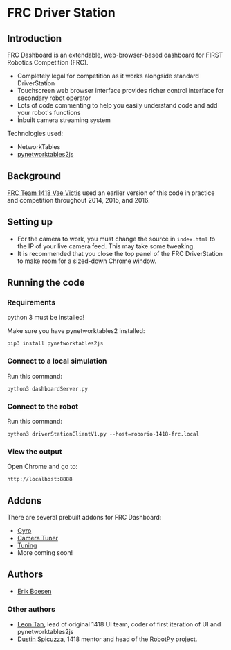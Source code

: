 # FRC Driver Station

## Introduction

FRC Dashboard is an extendable, web-browser-based dashboard for FIRST Robotics Competition (FRC).

* Completely legal for competition as it works alongside standard DriverStation
* Touchscreen web browser interface provides richer control interface for secondary robot operator
* Lots of code commenting to help you easily understand code and add your robot's functions
* Inbuilt camera streaming system

Technologies used:
* NetworkTables
* [pynetworktables2js](https://github.com/robotpy/pynetworktables2js)

## Background

[FRC Team 1418 Vae Victis](https://github.com/frc1418) used an earlier version of this code in practice and competition throughout 2014, 2015, and 2016.

## Setting up

* For the camera to work, you must change the source in `index.html` to the IP of your live camera feed. This may take some tweaking.
* It is recommended that you close the top panel of the FRC DriverStation to make room for a sized-down Chrome window.

## Running the code

### Requirements

python 3 must be installed!

Make sure you have pynetworktables2 installed:

    pip3 install pynetworktables2js

### Connect to a local simulation

Run this command:

    python3 dashboardServer.py

### Connect to the robot

Run this command:

    python3 driverStationClientV1.py --host=roborio-1418-frc.local

### View the output

Open Chrome and go to:

    http://localhost:8888

## Addons

There are several prebuilt addons for FRC Dashboard:
* [Gyro](https://github.com/frcdashboard-gyro)
* [Camera Tuner](https://github.com/frcdashboard-cameratuner)
* [Tuning](https://github.com/frcdashboard-tuning)
* More coming soon!

## Authors

* [Erik Boesen](https://github.com/ErikBoesen)

### Other authors
* [Leon Tan](https://github.com/lleontan), lead of original 1418 UI team, coder of first iteration of UI and pynetworktables2js
* [Dustin Spicuzza](https://github.com/virtuald), 1418 mentor and head of the [RobotPy](http://github.com/robotpy) project.
